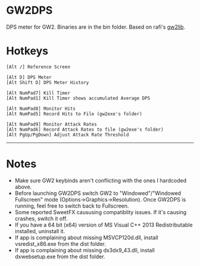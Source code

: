 GW2DPS
=======

DPS meter for GW2. Binaries are in the bin folder. Based on rafi's [gw2lib](http://www.gamerevision.com/showthread.php?3691-Gw2lib&p=45709).


Hotkeys
=======
```
[Alt /] Reference Screen

[Alt D] DPS Meter
[Alt Shift D] DPS Meter History

[Alt NumPad7] Kill Timer
[Alt NumPad1] Kill Timer shows accumulated Average DPS

[Alt NumPad8] Monitor Hits
[Alt NumPad5] Record Hits to File (gw2exe's folder)

[Alt NumPad9] Monitor Attack Rates
[Alt NumPad6] Record Attack Rates to file (gw2exe's folder)
[Alt PgUp/PgDown] Adjust Attack Rate Threshold
```

----------------------------------

Notes
=======

- Make sure GW2 keybinds aren't conflicting with the ones I hardcoded above.
- Before launching GW2DPS switch GW2 to "Windowed"/"Windowed Fullscreen" mode (Options->Graphics->Resolution). Once GW2DPS is running, feel free to switch back to Fullscreen. 
- Some reported SweetFX caususing compatiblity issues. If it's causing crashes, switch it off.
- If you have a 64 bit (x64) version of MS Visual C++ 2013 Redistributable installed, uninstall it. 
- If app is complaining about missing MSVCP120d.dll, install vsredist_x86.exe from the dist folder.
- If app is complaining about missing dx3dx9_43.dll, install dxwebsetup.exe from the dist folder.
